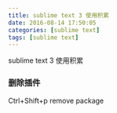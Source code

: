 ```yaml
---
title: sublime text 3 使用积累
date: 2016-08-14 17:50:05
categories: [sublime text]
tags: [sublime text]
---
```

sublime text 3 使用积累
<!-- more -->
### 删除插件
Ctrl+Shift+p  remove package